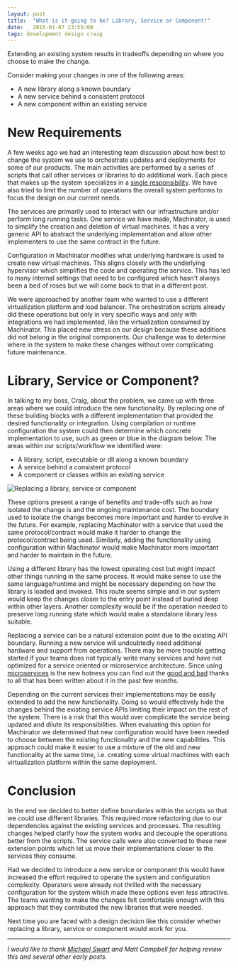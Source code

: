 ```yaml
---
layout: post
title:  "What is it going to be? Library, Service or Component!"
date:   2015-01-07 23:55:00
tags: development design craig
---
```


Extending an existing system results in tradeoffs depending on where you choose
to make the change.

Consider making your changes in one of the following areas:

* A new library along a known boundary
* A new service behind a consistent protocol
* A new component within an existing service

New Requirements
=======================================

A few weeks ago we had an interesting team discussion about how best to
change the system we use to orchestrate updates and deployments for
some of our products. The main activities are performed by a series of scripts
that call other services or libraries to do additional work. Each piece
that makes up the system specializes in a [single responsibility][srp].
We have also tried to limit the number of operations the overall
system performs to focus the design on our current needs.

The services are primarily used to interact with our infrastructure and/or
perform long running tasks. One service we have made,
Machinator, is used to simplify the creation and deletion of virtual machines.
It has a very generic API to abstract the underlying implementation and
allow other implementers to use the same contract in the future.

Configuration in Machinator modifies what underlying hardware is used to create
new virtual machines. This aligns closely with the underlying hypervisor which
simplifies the code and operating the service. This has led to many internal
settings that need to be configured which hasn't always been a bed of roses but
we will come back to that in a different post.

We were approached by another team who wanted to use a different virtualization
platform and load balancer. The orchestration scripts already did these
operations but only in very specific ways and only with integrations we had
implemented, like the virtualization consumed by Machinator. This placed new
stress on our design because these additions did not belong in the original
components. Our challenge was to determine where in the system to make these
changes without over complicating future maintenance.

Library, Service or Component?
=======================================

In talking to my boss, Craig, about the problem, we came up with three areas
where we could introduce the new functionality. By replacing one of these
building blocks with a different implementation that provided the desired
functionality or integration. Using compilation or runtime configuration the
system could then determine which concrete implementation to use, such as green
or blue in the diagram below. The areas within our scripts/workflow we
identified were:

* A library, script, executable or dll along a known boundary
* A service behind a consistent protocol
* A component or classes within an existing service

<p class="image-center">
	<img
		title="The different options in full techni-colour. There are even scrolls!"
		alt="Replacing a library, service or component"
		src="{{ site.url }}/images/posts/LibraryServiceOrComponent.png" />
</p>

These options present a range of benefits and trade-offs such as how isolated the
change is and the ongoing maintenance cost. The boundary used to isolate the
change becomes more important and harder to evolve in the future. For example,
replacing Machinator with a service that used the same protocol/contract would make it
harder to change the protocol/contract being used. Similarly, adding the
functionality using configuration within Machinator would make Machinator more
important and harder to maintain in the future.

Using a different library has the lowest operating cost but might impact other
things running in the same process. It would make sense to use the same
language/runtime and might be necessary depending on how the library is loaded
and invoked. This route seems simple and in our system would keep the changes
closer to the entry point instead of buried deep within other layers. Another
complexity would be if the operation needed to preserve long running state
which would make a standalone library less suitable.

Replacing a service can be a natural extension point due to the existing API
boundary. Running a new service will undoubtedly need additional hardware and
support from operations. There may be more trouble getting started if your teams
does not typically write many services and have not optimized for a service
oriented or microservice architecture. Since using [microservices][fowler] is the new
hotness you can find out the [good and bad][micro] thanks to all that has been
written about it in the past few months.

Depending on the current services their implementations may be easily extended
to add the new functionality. Doing so would effectively hide the changes
behind the existing service APIs limiting their impact on the rest of the
system. There is a risk that this would over complicate the service being
updated and dilute its responsibilities. When evaluating this option for
Machinator we determined that new configuration would have been needed to
choose between the existing functionality and the new capabilities. This
approach could make it easier to use a mixture of the old and new functionality
at the same time, i.e. creating some virtual machines with each virtualization
platform within the same deployment.

Conclusion
=======================================

In the end we decided to better define boundaries within the scripts so that we
could use different libraries. This required more refactoring due to our
dependencies against the existing services and processes. The resulting changes
helped clarify how the system works and decouple the operations better from the
scripts. The service calls were also converted to these new extension points
which let us move their implementations closer to the services they consume.

Had we decided to introduce a new service or component this would have
increased the effort required to operate the system and configuration
complexity. Operators were already not thrilled with the necessary
configuration for the system which made these options even less attractive.
The teams wanting to make the changes felt comfortable enough with this
approach that they contributed the new libraries that were needed.

Next time you are faced with a design decision like this consider whether
replacing a library, service or component would work for you.

<hr />

*I would like to thank [Michael Swart][swart] and Matt Campbell for helping
review this and several other early posts.*

[srp]: http://en.wikipedia.org/wiki/Single_responsibility_principle "A SOLID start"
[fowler]: http://martinfowler.com/articles/microservices.html
[micro]: http://highscalability.com/blog/2014/10/27/microservices-in-production-the-good-the-bad-the-it-works.html
[swart]: http://michaeljswart.com
